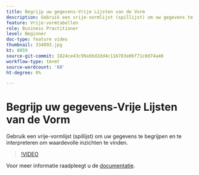 ```yaml
---
title: Begrijp uw gegevens-Vrije Lijsten van de Vorm
description: Gebruik een vrije-vormlijst (spillijst) om uw gegevens te begrijpen en te interpreteren om waardevolle inzichten te vinden.
feature: Vrije-vormtabellen
role: Business Practitioner
level: Beginner
doc-type: feature video
thumbnail: 334093.jpg
kt: 8059
source-git-commit: 1824ce43c99a56d2dd4c116783e06f71c0d74a46
workflow-type: tm+mt
source-wordcount: '60'
ht-degree: 0%

---
```



# Begrijp uw gegevens-Vrije Lijsten van de Vorm

Gebruik een vrije-vormlijst (spillijst) om uw gegevens te begrijpen en te interpreteren om waardevolle inzichten te vinden.

>[!VIDEO](https://video.tv.adobe.com/v/334093/?quality=12&learn=on)

Voor meer informatie raadpleegt u de [documentatie](https://experienceleague.adobe.com/docs/analytics/analyze/analysis-workspace/visualizations/freeform-table/freeform-table.html?lang=en).
